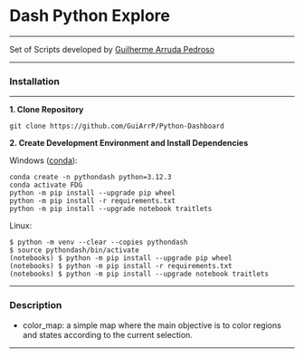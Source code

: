 # Dash Python Explore
---

Set of Scripts developed by [Guilherme Arruda Pedroso](https://www.linkedin.com/in/guilherme-arruda-pedroso/)

---
### Installation
---

__1. Clone Repository__
```
git clone https://github.com/GuiArrP/Python-Dashboard
```

__2. Create Development Environment and Install Dependencies__

Windows ([conda](https://docs.conda.io/projects/conda/en/latest/user-guide/install/windows.html)):
```
conda create -n pythondash python=3.12.3
conda activate FDG
python -m pip install --upgrade pip wheel
python -m pip install -r requirements.txt
python -m pip install --upgrade notebook traitlets
```

Linux:
```
$ python -m venv --clear --copies pythondash
$ source pythondash/bin/activate
(notebooks) $ python -m pip install --upgrade pip wheel
(notebooks) $ python -m pip install -r requirements.txt
(notebooks) $ python -m pip install --upgrade notebook traitlets
```

---
### Description

 - color_map: a simple map where the main objective is to color regions and states according to the current selection.
---
